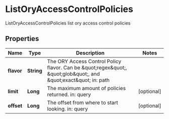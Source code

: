

# ListOryAccessControlPolicies

ListOryAccessControlPolicies list ory access control policies
## Properties

Name | Type | Description | Notes
------------ | ------------- | ------------- | -------------
**flavor** | **String** | The ORY Access Control Policy flavor. Can be \&quot;regex\&quot;, \&quot;glob\&quot;, and \&quot;exact\&quot;  in: path | 
**limit** | **Long** | The maximum amount of policies returned.  in: query |  [optional]
**offset** | **Long** | The offset from where to start looking.  in: query |  [optional]



